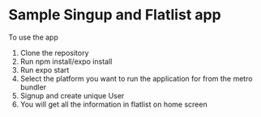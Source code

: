 # Sample Singup and Flatlist app

To use the app
1. Clone the repository
2. Run npm install/expo install
3. Run expo start
4. Select the platform you want to run the application for from the metro bundler
5. Signup and create unique User
6. You will get all the information in flatlist on home screen
